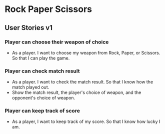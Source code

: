 # Rock Paper Scissors
## User Stories v1
### Player can choose their weapon of choice
- As a player. I want to choose my weapon from Rock, Paper, or Scissors. So that I can play the game. 

### Player can check match result
- As a player. I want to check the match result. So that I know how the match played out.
- Show the match result, the player's choice of weapon, and the opponent's choice of weapon.

### Player can keep track of score
- As a player, I want to keep track of my score. So that I know how lucky I am.